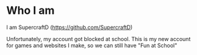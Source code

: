 # Who I am 
I am SupercraftD (https://github.com/SupercraftD)

Unfortunately, my account got blocked at school.
This is my new account for games and websites I make, so we can still have "Fun at School"
